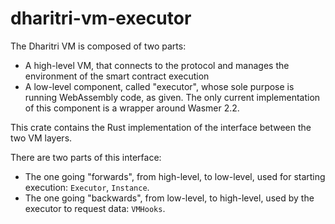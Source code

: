 # dharitri-vm-executor

The Dharitri VM is composed of two parts:
- A high-level VM, that connects to the protocol and manages the environment of the smart contract execution
- A low-level component, called "executor", whose sole purpose is running WebAssembly code, as given. The only current implementation of this component is a wrapper around Wasmer 2.2.

This crate contains the Rust implementation of the interface between the two VM layers.

There are two parts of this interface:
- The one going "forwards", from high-level, to low-level, used for starting execution: `Executor`, `Instance`.
- The one going "backwards", from low-level, to high-level, used by the executor to request data: `VMHooks`.
 
